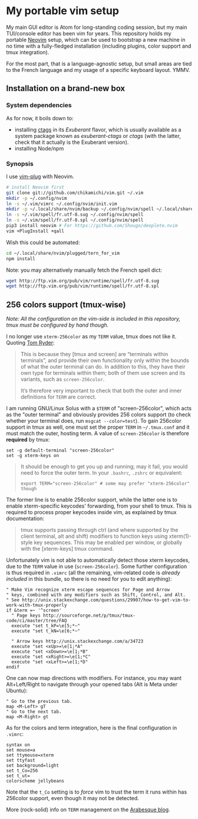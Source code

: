 My portable vim setup
=====================

My main GUI editor is Atom for long-standing coding session, but my main TUI/console editor has been vim for years. This repository holds my portable [Neovim](https://neovim.io/) setup, which can be used to bootstrap a new machine in no time with a fully-fledged installation (including plugins, color support and tmux integration).

For the most part, that is a language-agnostic setup, but small areas are tied to the French language and my usage of a specific keyboard layout. YMMV.

Installation on a brand-new box
-------------------------------

### System dependencies

As for now, it boils down to:

* installing [ctags](http://ctags.sourceforge.net/) in its *Exuberant* flavor, which is usually available as a system package known as *exuberant-ctags* or *ctags* (with the latter, check that it actually is the Exuberant version).
* installing Node/npm


### Synopsis

I use [vim-plug](https://github.com/junegunn/vim-plug) with Neovim.

``` bash
# install Neovim first
git clone git://github.com/chikamichi/vim.git ~/.vim
mkdir -p ~/.config/nvim
ln -s ~/.vim/vimrc ~/.config/nvim/init.vim
mkdir -p ~/.local/share/nvim/backup ~/.config/nvim/spell ~/.local/share/nvim/site/autoload/ ~/.local/share/nvim/plugged
ln -s ~/.vim/spell/fr.utf-8.sug ~/.config/nvim/spell
ln -s ~/.vim/spell/fr.utf-8.spl ~/.config/nvim/spell
pip3 install neovim # For https://github.com/Shougo/deoplete.nvim
vim +PlugInstall +qall
```

Wish this could be automated:

```sh
cd ~/.local/share/nvim/plugged/tern_for_vim
npm install
```

Note: you may alternatively manually fetch the French spell dict:

```bash
wget http://ftp.vim.org/pub/vim/runtime/spell/fr.utf-8.sug
wget http://ftp.vim.org/pub/vim/runtime/spell/fr.utf-8.spl
```

256 colors support (tmux-wise)
------------------------------

*Note: All the configuration on the vim-side is included in this repository, tmux must be configured by hand though.*

I no longer use `xterm-256color` as my `TERM` value, tmux does not like it. Quoting [Tom Ryder](http://blog.sanctum.geek.nz/term-strings/):

> This is because they [tmux and screen] are “terminals within terminals”, and provide their own functionality only within the bounds of what the outer terminal can do. In addition to this, they have their own type for terminals within them; both of them use screen and its variants, such as `screen-256color`.
> 
> It’s therefore very important to check that both the outer and inner definitions for `TERM` are correct.

I am running GNU/Linux Solus with a `$TERM` of "screen-256color", which acts as the "outer terminal" and obviously provides 256 colors support (to check whether your terminal does, run `msgcat --color=test`). To gain 256color support in tmux as well, one must set the proper `TERM` in `~/.tmux.conf` and it must match the outer, hosting term. A value of `screen-256color` is therefore **required** by tmux:

``` tmux
set -g default-terminal "screen-256color"
set -g xterm-keys on
```

> It should be enough to get you up and running; may it fail, you would need to force the outer term. In your `.bashrc`, `.zshrc` or equivalent:
>
> ``` shell
> export TERM="screen-256color" # some may prefer "xterm-256color" though
> ```

The former line is to enable 256color support, while the latter one is to enable xterm-specific keycodes' forwarding, from your shell to tmux. This is required to process proper keycodes inside vim, as explained by tmux documentation:

> tmux supports passing through ctrl (and where supported by the client terminal, alt and shift) modifiers to function keys using xterm(1)-style key sequences. This may be enabled per window, or globally with the [xterm-keys] tmux command.

Unfortunately vim is not able to automatically detect those xterm keycodes, due to the `TERM` value in use (`screen-256color`). Some further configuration is thus required in `.vimrc` (all the remaining, vim-related code is *already included* in this bundle, so there is no need for you to edit anything):

``` viml
" Make Vim recognize xterm escape sequences for Page and Arrow
" keys, combined with any modifiers such as Shift, Control, and Alt.
" See http://unix.stackexchange.com/questions/29907/how-to-get-vim-to-work-with-tmux-properly
if &term =~ '^screen'
  " Page keys http://sourceforge.net/p/tmux/tmux-code/ci/master/tree/FAQ
  execute "set t_kP=\e[5;*~"
  execute "set t_kN=\e[6;*~"

  " Arrow keys http://unix.stackexchange.com/a/34723
  execute "set <xUp>=\e[1;*A"
  execute "set <xDown>=\e[1;*B"
  execute "set <xRight>=\e[1;*C"
  execute "set <xLeft>=\e[1;*D"
endif
```

One can now map directions with modifiers. For instance, you may want Alt+Left/Right to navigate through your opened tabs (Alt is Meta under Ubuntu):

``` viml
" Go to the previous tab.
map <M-Left> gT
" Go to the next tab.
map <M-Right> gt
```

As for the colors and term integration, here is the final configuration in `.vimrc`:

``` viml
syntax on
set mouse=a
set ttymouse=xterm
set ttyfast
set background=light
set t_Co=256
set t_ut=
colorscheme jellybeans
```

Note that the `t_Co` setting is to *force* vim to trust the term it runs within has 256color support, even though it may not be detected.

More (rock-solid) info on `TERM` management on the [Arabesque blog](http://blog.sanctum.geek.nz/term-strings/).

